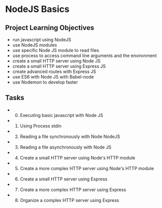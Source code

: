 # NodeJS Basics

## Project Learning Objectives
* run javascript using NodeJS
* use NodeJS modules
* use specific Node JS module to read files
* use process to access command line arguments and the environment
* create a small HTTP server using Node JS
* create a small HTTP server using Express JS
* create advanced routes with Express JS
* use ES6 with Node JS with Babel-node
* use Nodemon to develop faster

## Tasks

* 0. Executing basic javascript with Node JS
* 1. Using Process stdin 
* 2. Reading a file synchronously with Node NodeJS
* 3. Reading a file asynchronously with Node JS 
* 4. Create a small HTTP server using Node's HTTP module
* 5. Create a more complex HTTP server using Node's HTTP module
* 6. Create a small HTTP server using Express
* 7. Create a more complex HTTP server using Express
* 8. Organize a complex HTTP server using Express 
